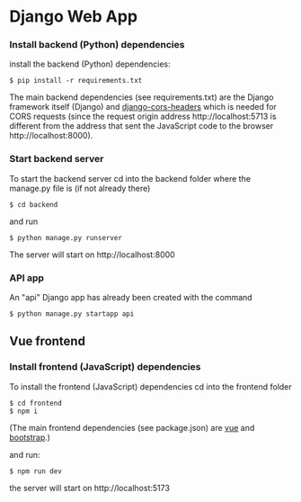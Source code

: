 # Django Web App

### Install backend (Python) dependencies

install the backend (Python) dependencies:

```console
$ pip install -r requirements.txt
```

The main backend dependencies (see requirements.txt) are the Django framework itself (Django) and [django-cors-headers](https://pypi.org/project/django-cors-headers/) which is needed for CORS requests (since the request origin address http://localhost:5713 is different from the address that sent the JavaScript code to the browser http://localhost:8000).

### Start backend server

To start the backend server cd into the backend folder where the manage.py file is (if not already there)

```console
$ cd backend
```

and run

```console
$ python manage.py runserver
```

The server will start on http://localhost:8000

### API app

An "api" Django app has already been created with the command

```console
$ python manage.py startapp api
```

## Vue frontend

### Install frontend (JavaScript) dependencies

To install the frontend (JavaScript) dependencies cd into the frontend folder

```console
$ cd frontend
$ npm i
```

(The main frontend dependencies (see package.json) are [vue](https://vuejs.org/guide/introduction.html) and [bootstrap](https://getbootstrap.com/docs/5.0/getting-started/download/).)

and run:

```console
$ npm run dev
```

the server will start on http://localhost:5173
